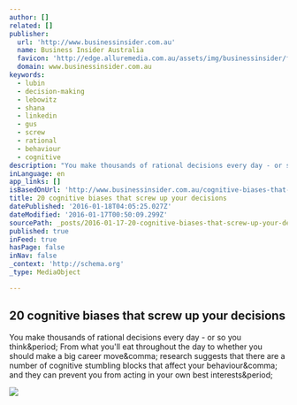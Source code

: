 ```yaml
---
author: []
related: []
publisher:
  url: 'http://www.businessinsider.com.au'
  name: Business Insider Australia
  favicon: 'http://edge.alluremedia.com.au/assets/img/businessinsider/favicon.ico'
  domain: www.businessinsider.com.au
keywords:
  - lubin
  - decision-making
  - lebowitz
  - shana
  - linkedin
  - gus
  - screw
  - rational
  - behaviour
  - cognitive
description: "You make thousands of rational decisions every day - or so you think. From what you'll eat throughout the day to whether you should make a big career move, research suggests that there are a number of cognitive stumbling blocks that affect your behaviour, and they can prevent you from acting in your own best interests."
inLanguage: en
app_links: []
isBasedOnUrl: 'http://www.businessinsider.com.au/cognitive-biases-that-affect-decisions-2015-8'
title: 20 cognitive biases that screw up your decisions
datePublished: '2016-01-18T04:05:25.027Z'
dateModified: '2016-01-17T00:50:09.299Z'
sourcePath: _posts/2016-01-17-20-cognitive-biases-that-screw-up-your-decisions.md
published: true
inFeed: true
hasPage: false
inNav: false
_context: 'http://schema.org'
_type: MediaObject

---
```

<article style=""><h1>20 cognitive biases that screw up your decisions</h1><p>You make thousands of rational decisions every day - or so you think&amp;period; From what you'll eat throughout the day to whether you should make a big career move&amp;comma; research suggests that there are a number of cognitive stumbling blocks that affect your behaviour&amp;comma; and they can prevent you from acting in your own best interests&amp;period;</p><img src="http://static.businessinsider.com/image/55ddc911bd86ef12008b5fd7/image.jpg" /></article>